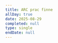 ```yaml
---
title: ARC prac finne
allDay: true
date: 2025-08-29
completed: null
type: single
endDate: null
---
```

